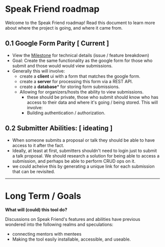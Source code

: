 # Speak Friend roadmap

Welcome to the Speak Friend roadmap! Read this document to learn more about
where the project is going, and where it came from.


## 0.1 Google Form Parity [ Current ]

- View the [Milestone](https://github.com/speakfriend/speakfriend/milestone/1)
  for technical details (issue / feature breakdown)
- Goal: Create the same functionality as the google form for those who submit
  and those would would view submissions.
- Generally this will involve:
  - create a **client** ui with a form that matches the google form.
  - create a **server** for processing this form via a REST API.
  - create a **database*** for storing form submissions.
  - Allowing for organizers/hosts the ability to view submissions.
    - these should be private, those who submit should know who has access to
    their data and where it's going / being stored. This will involve:
    - Building authentication / authorization.


## 0.2 Submitter Abilities: [ ideating ]
- When someone submits a proposal or talk they should be able to have access to
  it after the fact.
- Ideally, at least at first, submitters shouldn't need to login just to submit
  a talk proposal. We should research a solution for being able to access a
  submission, and perhaps be able to perform CRUD ops on it.
- we could acheive this by generating a unique link for each submission that can
  be revisited.

---

# Long Term / Goals

**What will (could) this tool do?**

Discussions on Speak Friend's features and abilities have previous wondered into
the following realms and speculations:

- connecting mentors with
  mentees
- Making the tool easily installable, accessible, and useable.

